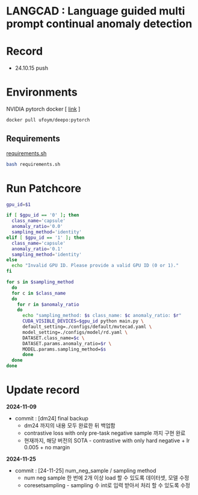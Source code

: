 # LANGCAD : Language guided multi prompt continual anomaly detection 

# Record 
 - 24.10.15 push

# Environments

NVIDIA pytorch docker [ [link](https://github.com/ufoym/deepo) ]

```bash
docker pull ufoym/deepo:pytorch
```

## Requirements
[requirements.sh](requirements.sh)

```bash
bash requirements.sh
```
# Run Patchcore
```bash
gpu_id=$1

if [ $gpu_id == '0' ]; then
  class_name='capsule'
  anomaly_ratio='0.0'
  sampling_method='identity'
elif [ $gpu_id == '1' ]; then
  class_name='capsule'
  anomaly_ratio='0.1'
  sampling_method='identity'  
else
  echo "Invalid GPU ID. Please provide a valid GPU ID (0 or 1)."
fi

for s in $sampling_method
  do
  for c in $class_name
  do
    for r in $anomaly_ratio
    do
      echo "sampling_method: $s class_name: $c anomaly_ratio: $r"      
      CUDA_VISIBLE_DEVICES=$gpu_id python main.py \
      default_setting=./configs/default/mvtecad.yaml \
      model_setting=./configs/model/rd.yaml \
      DATASET.class_name=$c \
      DATASET.params.anomaly_ratio=$r \
      MODEL.params.sampling_method=$s
      done
  done
done


```

# Update record 

**2024-11-09**
- commit : [dm24] final backup 
  - dm24 까지의 내용 모두 완료한 뒤 백업함 
  - contrastive loss with only pre-task negative sample 까지 구현 완료 
  - 현재까지, 해당 버전의 SOTA - contrastive with only hard negative + lr 0.005 + no margin	

**2024-11-25**
- commit : [24-11-25] num_neg_sample / sampling method 
  - num neg sample 한 번에 2개 이상 load 할 수 있도록 데이터셋, 모델 수정 
  - coresetsampling - sampling 수 int로 입력 받아서 처리 할 수 있도록 수정 